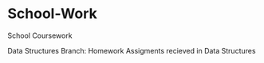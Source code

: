 # School-Work
School Coursework 


Data Structures Branch: Homework Assigments recieved in Data Structures
